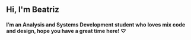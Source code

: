 ## Hi, I'm Beatriz
#### I’m an Analysis and Systems Development student who loves mix code and design, hope you have a great time here! ♡
